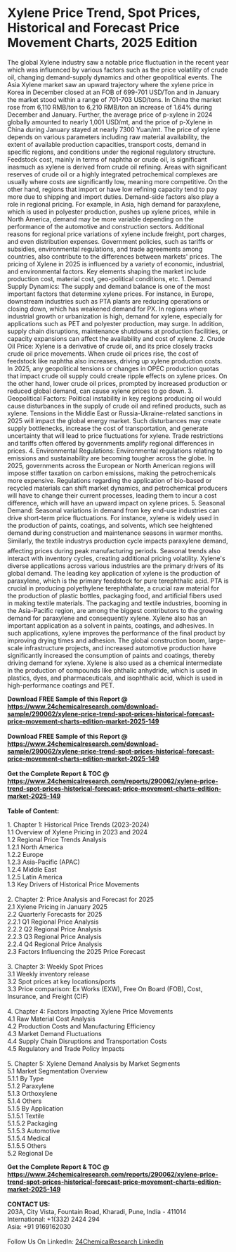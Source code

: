 <h1>Xylene Price Trend, Spot Prices, Historical and Forecast Price Movement Charts, 2025 Edition</h1><p>The global Xylene industry saw a notable price fluctuation in the recent year which was influenced by various factors such as the price volatility of crude oil, changing demand-supply dynamics and other geopolitical events. The Asia Xylene market saw an upward trajectory where the xylene price in Korea in December closed at an FOB of 699-701 USD/Ton and in January the market stood within a range of 701-703 USD/tons. In China the market rose from 6,110 RMB/ton to 6,210 RMB/ton an increase of 1.64% during December and January. 
Further, the average price of p-xylene in 2024 globally amounted to nearly 1,001 USD/mt, and the price of p-Xylene in China during January stayed at nearly 7300 Yuan/mt. 
The price of xylene depends on various parameters including raw material availability, the extent of available production capacities, transport costs, demand in specific regions, and conditions under the regional regulatory structure. Feedstock cost, mainly in terms of naphtha or crude oil, is significant inasmuch as xylene is derived from crude oil refining. Areas with significant reserves of crude oil or a highly integrated petrochemical complexes are usually where costs are significantly low, meaning more competitive. On the other hand, regions that import or have low refining capacity tend to pay more due to shipping and import duties.
Demand-side factors also play a role in regional pricing. For example, in Asia, high demand for paraxylene, which is used in polyester production, pushes up xylene prices, while in North America, demand may be more variable depending on the performance of the automotive and construction sectors. Additional reasons for regional price variations of xylene include freight, port charges, and even distribution expenses. Government policies, such as tariffs or subsidies, environmental regulations, and trade agreements among countries, also contribute to the differences between markets' prices.
The pricing of Xylene in 2025 is influenced by a variety of economic, industrial, and environmental factors. Key elements shaping the market include production cost, material cost, geo-political conditions, etc.
1. Demand Supply Dynamics: The supply and demand balance is one of the most important factors that determine xylene prices. For instance, in Europe, downstream industries such as PTA plants are reducing operations or closing down, which has weakened demand for PX. In regions where industrial growth or urbanization is high, demand for xylene, especially for applications such as PET and polyester production, may surge. In addition, supply chain disruptions, maintenance shutdowns at production facilities, or capacity expansions can affect the availability and cost of xylene.
2. Crude Oil Price: Xylene is a derivative of crude oil, and its price closely tracks crude oil price movements. When crude oil prices rise, the cost of feedstock like naphtha also increases, driving up xylene production costs. In 2025, any geopolitical tensions or changes in OPEC production quotas that impact crude oil supply could create ripple effects on xylene prices. On the other hand, lower crude oil prices, prompted by increased production or reduced global demand, can cause xylene prices to go down.
3. Geopolitical Factors: Political instability in key regions producing oil would cause disturbances in the supply of crude oil and refined products, such as xylene. Tensions in the Middle East or Russia-Ukraine-related sanctions in 2025 will impact the global energy market. Such disturbances may create supply bottlenecks, increase the cost of transportation, and generate uncertainty that will lead to price fluctuations for xylene. Trade restrictions and tariffs often offered by governments amplify regional differences in prices.
4. Environmental Regulations: Environmental regulations relating to emissions and sustainability are becoming tougher across the globe. In 2025, governments across the European or North American regions will impose stiffer taxation on carbon emissions, making the petrochemicals more expensive. Regulations regarding the application of bio-based or recycled materials can shift market dynamics, and petrochemical producers will have to change their current processes, leading them to incur a cost difference, which will have an upward impact on xylene prices.
5. Seasonal Demand: Seasonal variations in demand from key end-use industries can drive short-term price fluctuations. For instance, xylene is widely used in the production of paints, coatings, and solvents, which see heightened demand during construction and maintenance seasons in warmer months. Similarly, the textile industrys production cycle impacts paraxylene demand, affecting prices during peak manufacturing periods. Seasonal trends also interact with inventory cycles, creating additional pricing volatility.
Xylene's diverse applications across various industries are the primary drivers of its global demand. The leading key application of xylene is the production of paraxylene, which is the primary feedstock for pure terephthalic acid. PTA is crucial in producing polyethylene terephthalate, a crucial raw material for the production of plastic bottles, packaging food, and artificial fibers used in making textile materials. The packaging and textile industries, booming in the Asia-Pacific region, are among the biggest contributors to the growing demand for paraxylene and consequently xylene. Xylene also has an important application as a solvent in paints, coatings, and adhesives. In such applications, xylene improves the performance of the final product by improving drying times and adhesion. The global construction boom, large-scale infrastructure projects, and increased automotive production have significantly increased the consumption of paints and coatings, thereby driving demand for xylene. Xylene is also used as a chemical intermediate in the production of compounds like phthalic anhydride, which is used in plastics, dyes, and pharmaceuticals, and isophthalic acid, which is used in high-performance coatings and PET.</p><div><b>Download FREE Sample of this Report @ 
            <a href="https://www.24chemicalresearch.com/download-sample/290062/xylene-price-trend-spot-prices-historical-forecast-price-movement-charts-edition-market-2025-149">
            https://www.24chemicalresearch.com/download-sample/290062/xylene-price-trend-spot-prices-historical-forecast-price-movement-charts-edition-market-2025-149</a></b></div><br><div><b>Download FREE Sample of this Report @ 
            <a href="https://www.24chemicalresearch.com/download-sample/290062/xylene-price-trend-spot-prices-historical-forecast-price-movement-charts-edition-market-2025-149">
            https://www.24chemicalresearch.com/download-sample/290062/xylene-price-trend-spot-prices-historical-forecast-price-movement-charts-edition-market-2025-149</a></b></div><br><div><b>Get the Complete Report & TOC @ 
            <a href="https://www.24chemicalresearch.com/reports/290062/xylene-price-trend-spot-prices-historical-forecast-price-movement-charts-edition-market-2025-149">
            https://www.24chemicalresearch.com/reports/290062/xylene-price-trend-spot-prices-historical-forecast-price-movement-charts-edition-market-2025-149</a></b></div><br>
            <b>Table of Content:</b><p>1. Chapter 1: Historical Price Trends (2023-2024)                                                                                                                                                                                                  <br />
1.1 Overview of Xylene Pricing in 2023 and 2024<br />
1.2 Regional Price Trends Analysis<br />
1.2.1 North America<br />
1.2.2 Europe<br />
1.2.3 Asia-Pacific (APAC)<br />
1.2.4 Middle East<br />
1.2.5 Latin America<br />
1.3 Key Drivers of Historical Price Movements<br />
<br />
2. Chapter 2: Price Analysis and Forecast for 2025<br />
2.1 Xylene Pricing in January 2025<br />
2.2 Quarterly Forecasts for 2025<br />
2.2.1 Q1 Regional Price Analysis<br />
2.2.2 Q2 Regional Price Analysis<br />
2.2.3 Q3 Regional Price Analysis<br />
2.2.4 Q4 Regional Price Analysis<br />
2.3 Factors Influencing the 2025 Price Forecast<br />
<br />
3. Chapter 3: Weekly Spot Prices<br />
3.1 Weekly inventory release<br />
3.2 Spot prices at key locations/ports<br />
3.3 Price comparison: Ex Works (EXW), Free On Board (FOB), Cost, Insurance, and Freight (CIF)<br />
<br />
4. Chapter 4: Factors Impacting Xylene Price Movements<br />
4.1 Raw Material Cost Analysis<br />
4.2 Production Costs and Manufacturing Efficiency<br />
4.3 Market Demand Fluctuations<br />
4.4 Supply Chain Disruptions and Transportation Costs<br />
4.5 Regulatory and Trade Policy Impacts<br />
<br />
5. Chapter 5: Xylene Demand Analysis by Market Segments<br />
5.1 Market Segmentation Overview<br />
5.1.1 By Type<br />
5.1.2 Paraxylene<br />
5.1.3 Orthoxylene<br />
5.1.4 Others<br />
5.1.5 By Application<br />
5.1.5.1 Textile<br />
5.1.5.2 Packaging<br />
5.1.5.3 Automotive<br />
5.1.5.4 Medical<br />
5.1.5.5 Others<br />
5.2 Regional De</p><div><b>Get the Complete Report & TOC @ 
            <a href="https://www.24chemicalresearch.com/reports/290062/xylene-price-trend-spot-prices-historical-forecast-price-movement-charts-edition-market-2025-149">
            https://www.24chemicalresearch.com/reports/290062/xylene-price-trend-spot-prices-historical-forecast-price-movement-charts-edition-market-2025-149</a></b></div><br><b>CONTACT US:</b><br>
            203A, City Vista, Fountain Road, Kharadi, Pune, India - 411014<br>
            International: +1(332) 2424 294<br>
            Asia: +91 9169162030 <br><br>
            Follow Us On LinkedIn: <a href="https://www.linkedin.com/company/24chemicalresearch/">24ChemicalResearch LinkedIn</a>